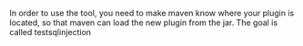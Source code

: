 In order to use the tool, you need to make maven know where your plugin is located, so that maven can load the new plugin from the jar.
The goal is called testsqlinjection